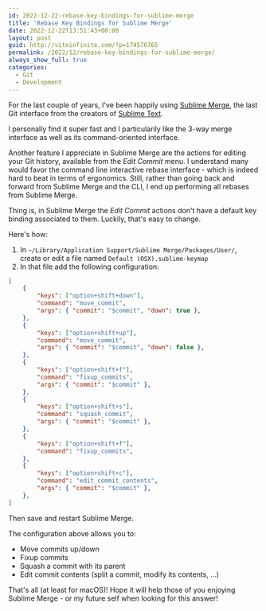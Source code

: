 ```yaml
---
id: 2022-12-22-rebase-key-bindings-for-sublime-merge
title: 'Rebase Key Bindings for Sublime Merge'
date: 2022-12-22T13:51:43+00:00
layout: post
guid: http://viteinfinite.com/?p=174576765
permalink: /2022/12/rebase-key-bindings-for-sublime-merge/
always_show_full: true
categories:
  - Git
  - Development
---
```


For the last couple of years, I've been happily using [Sublime Merge](https://www.sublimemerge.com/), the last Git interface from the creators of [Sublime Text](https://www.sublimetext.com/). 

I personally find it super fast and I particularily like the 3-way merge interface as well as its command-oriented interface.

Another feature I appreciate in Sublime Merge are the actions for editing your Git history, available from the _Edit Commit_ menu. I understand many would favor the command line interactive rebase interface - which is indeed hard to beat in terms of ergonomics. Still, rather than going back and forward from Sublime Merge and the CLI, I end up performing all rebases from Sublime Merge.

Thing is, in Sublime Merge the _Edit Commit_ actions don't have a default key binding associated to them. Luckily, that's easy to change.

Here's how:

1. In `~/Library/Application Support/Sublime Merge/Packages/User/`, create or edit a file named `Default (OSX).sublime-keymap`
2. In that file add the following configuration:

```json
[
    {
        "keys": ["option+shift+down"],
        "command": "move_commit",
        "args": { "commit": "$commit", "down": true },
    },
    {
        "keys": ["option+shift+up"],
        "command": "move_commit",
        "args": { "commit": "$commit", "down": false },
    },
    {
        "keys": ["option+shift+f"],
        "command": "fixup_commits",
        "args": { "commit": "$commit" },
    },
    {
        "keys": ["option+shift+s"],
        "command": "squash_commit",
        "args": { "commit": "$commit" },
    },
    {
        "keys": ["option+shift+f"],
        "command": "fixup_commits",
    },
    {
        "keys": ["option+shift+c"],
        "command": "edit_commit_contents",
        "args": { "commit": "$commit" },
    },
]
```

Then save and restart Sublime Merge.

The configuration above allows you to:

- Move commits up/down
- Fixup commits
- Squash a commit with its parent
- Edit commit contents (split a commit, modify its contents, ...)

That's all (at least for macOS)! Hope it will help those of you enjoying Sublime Merge - or my future self when looking for this answer!
